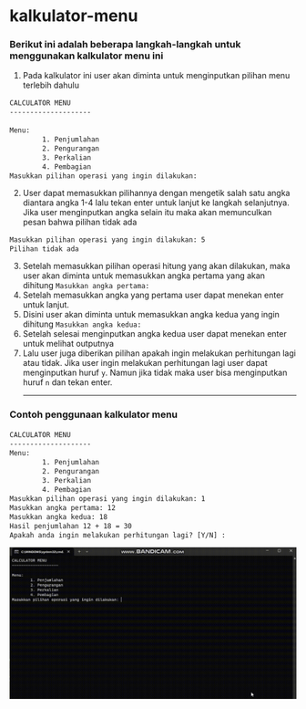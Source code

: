 # kalkulator-menu

<h3>Berikut ini adalah beberapa langkah-langkah untuk menggunakan kalkulator menu ini </h3>

1. Pada kalkulator ini user akan diminta untuk menginputkan pilihan menu terlebih dahulu
```
CALCULATOR MENU
--------------------

Menu:
        1. Penjumlahan
        2. Pengurangan
        3. Perkalian
        4. Pembagian
Masukkan pilihan operasi yang ingin dilakukan:
```
2. User dapat memasukkan pilihannya dengan mengetik salah satu angka diantara angka 1-4 lalu tekan enter untuk lanjut ke langkah selanjutnya. 
Jika user menginputkan angka selain itu maka akan memunculkan pesan bahwa pilihan tidak ada 
```
Masukkan pilihan operasi yang ingin dilakukan: 5
Pilihan tidak ada
```
3. Setelah memasukkan pilihan operasi hitung yang akan dilakukan, maka user akan diminta untuk memasukkan angka pertama yang akan dihitung 
`Masukkan angka pertama: ` <br>
4. Setelah memasukkan angka yang pertama user dapat menekan enter untuk lanjut. <br>
5. Disini user akan diminta untuk memasukkan angka kedua yang ingin dihitung `Masukkan angka kedua: `
6. Setelah selesai menginputkan angka kedua user dapat menekan enter untuk melihat outputnya <br>
7. Lalu user juga diberikan pilihan apakah ingin melakukan perhitungan lagi atau tidak. Jika user ingin melakukan perhitungan lagi user dapat menginputkan huruf `y`. Namun jika tidak maka user bisa menginputkan huruf `n` dan tekan enter. <hr>

<h3> Contoh penggunaan kalkulator menu </h3>

```
CALCULATOR MENU
--------------------
Menu:
        1. Penjumlahan
        2. Pengurangan
        3. Perkalian
        4. Pembagian
Masukkan pilihan operasi yang ingin dilakukan: 1
Masukkan angka pertama: 12
Masukkan angka kedua: 18
Hasil penjumlahan 12 + 18 = 30
Apakah anda ingin melakukan perhitungan lagi? [Y/N] :
```






![](model-menu.gif)
